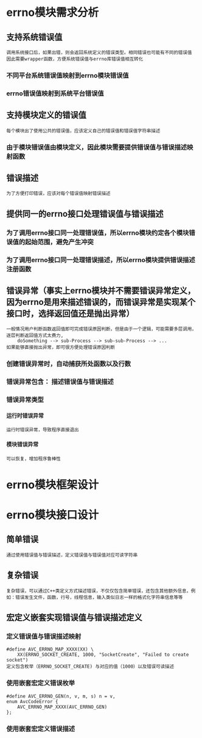 # errno模块需求分析
## 支持系统错误值
    调用系统接口后，如果出错，则会返回系统定义的错误类型。相同错误也可能有不同的错误值
    因此需要wrapper函数，方便系统错误值与errno库错误值相互转化
### 不同平台系统错误值映射到errno模块错误值
### errno错误值映射到系统平台错误值

## 支持模块定义的错误值
    每个模块出了使用公共的错误值，应该定义自己的错误值和错误值字符串描述
### 由于模块错误值由模块定义，因此模块需要提供错误值与错误描述映射函数

## 错误描述
    为了方便打印错误，应该对每个错误值映射错误描述

## 提供同一的errno接口处理错误值与错误描述
### 为了调用errno接口同一处理错误值，所以errno模块约定各个模块错误值的起始范围，避免产生冲突
### 为了调用errno接口同一处理错误描述，所以errno模块提供错误描述注册函数

## 错误异常（事实上errno模块并不需要错误异常定义，因为errno是用来描述错误的，而错误异常是实现某个接口时，选择返回值还是抛出异常）
    一般情况用户判断函数返回值即可完成错误原因判断，但是由于一个逻辑，可能需要多层调用，逐层判断返回值方式太费力,
        doSomething --> sub-Process --> sub-sub-Process --> ...
    如果能够直接抛出异常，即可很方便处理错误原因判断
### 创建错误异常时，自动捕获所处函数以及行数
### 错误异常包含： 描述错误值与错误描述
### 错误异常类型
#### 运行时错误异常
    运行时错误异常，导致程序直接退出
#### 模块错误异常
    可以恢复，增加程序鲁棒性

# errno模块框架设计

# errno模块接口设计
## 简单错误
    通过使用错误值与错误描述，定义错误值与错误值对应可读字符串
## 复杂错误
    复杂错误，可以通过C++类定义方式描述错误，不仅仅包含简单错误，还包含其他额外信息，例如：错误发生文件，函数，行号，线程信息，输入类似日志一样的格式化字符串信息等等

## 宏定义嵌套实现错误值与错误描述定义
### 定义错误值与错误描述映射
    #define AVC_ERRNO_MAP_XXXX(XX) \
        XX(ERRNO_SOCKET_CREATE, 1000, "SocketCreate", "Failed to create socket")
    定义包含枚举（ERRNO_SOCKET_CREATE) 与对应的值（1000）以及错误可读描述

### 使用嵌套宏定义错误枚举
    #define AVC_ERRNO_GEN(n, v, m, s) n = v,
    enum AvcCodeError {
        AVC_ERRNO_MAP_XXXX(AVC_ERRNO_GEN)
    };

### 使用嵌套宏定义错误描述
    

